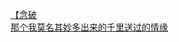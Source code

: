 [【念破](http://tieba.baidu.com/p/3316049276?see_lz=1&pn=)   
[那个我莫名其妙多出来的千里送过的情缘](http://tieba.baidu.com/p/3315923043?see_lz=1&pn=)   
